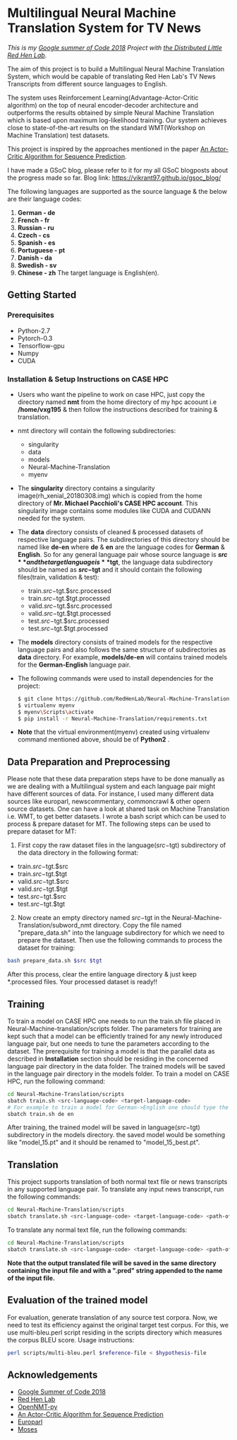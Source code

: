 # Multilingual Neural Machine Translation System for TV News

_This is my [Google summer of Code 2018](https://summerofcode.withgoogle.com/projects/#6685973346254848) Project with [the Distributed Little Red Hen Lab](http://www.redhenlab.org/)._

The aim of this project is to build a Multilingual Neural Machine Translation System, which would be capable of translating Red Hen Lab's TV News Transcripts from different source languages to English. 

The system uses Reinforcement Learning(Advantage-Actor-Critic algorithm) on the top of neural encoder-decoder architecture and outperforms the results obtained by simple Neural Machine Translation which is based upon maximum log-likelihood training. Our system achieves close to state-of-the-art results on the standard WMT(Workshop on Machine Translation) test datasets. 

This project is inspired by the approaches mentioned in the paper [An Actor-Critic Algorithm for Sequence Prediction](https://arxiv.org/pdf/1607.07086).

I have made a GSoC blog, please refer to it for my all GSoC blogposts about the progress made so far.
Blog link: https://vikrant97.github.io/gsoc_blog/

The following languages are supported as the source language & the below are their language codes:
1) **German - de**
2) **French - fr**
3) **Russian - ru**
4) **Czech - cs**
5) **Spanish - es**
6) **Portuguese - pt**
7) **Danish - da**
8) **Swedish - sv**
9) **Chinese - zh**
The target language is English(en).

## Getting Started

### Prerequisites

* Python-2.7
* Pytorch-0.3
* Tensorflow-gpu
* Numpy
* CUDA

### Installation & Setup Instructions on CASE HPC

* Users who want the pipeline to work on case HPC, just copy the directory named **nmt** from the home directory of my hpc acoount i.e **/home/vxg195** & then follow the instructions described for training & translation.

* nmt directory will contain the following subdirectories:
  * singularity
  * data
  * models
  * Neural-Machine-Translation 
  * myenv

* The **singularity** directory contains a singularity image(rh_xenial_20180308.img) which is copied from the home directory of **Mr. Michael Pacchioli's CASE HPC account**. This singularity image contains some modules like CUDA and CUDANN needed for the system. 

* The **data** directory consists of cleaned & processed datasets of respective language pairs. The subdirectories of this directory should be named like **de-en** where **de** & **en** are the language codes for **German** & **English**. So for any general language pair whose source language is **$src** and the target language is **$tgt**, the language data subdirectory should be named as **$src-$tgt** and it should contain the following files(train, validation & test):
  * train.$src-$tgt.$src.processed
  * train.$src-$tgt.$tgt.processed
  * valid.$src-$tgt.$src.processed
  * valid.$src-$tgt.$tgt.processed
  * test.$src-$tgt.$src.processed
  * test.$src-$tgt.$tgt.processed

* The **models** directory consists of trained models for the respective language pairs and also follows the same structure of subdirectories as **data** directory. For example, **models/de-en** will contains trained models for the **German-English** language pair.

* The following commands were used to install dependencies for the project:
  ```bash
  $ git clone https://github.com/RedHenLab/Neural-Machine-Translation.git
  $ virtualenv myenv
  $ myenv\Scripts\activate
  $ pip install -r Neural-Machine-Translation/requirements.txt
  ```
* **Note** that the virtual environment(myenv) created using virtualenv command mentioned above, should be of **Python2** .

## Data Preparation and Preprocessing

Please note that these data preparation steps have to be done manually as we are dealing with a Multilingual system and each language pair might have different sources of data. For instance, I used many different data sources like europarl, newscommentary, commoncrawl & other opern source datasets. One can have a look at shared task on Machine Translation i.e. WMT, to get better datasets. I wrote a bash script which can be used to process & prepare dataset for MT. The following steps can be used to prepare dataset for MT:
1) First copy the raw dataset files in the language($src-$tgt) subdirectory of the data directory in the following format:
  * train.$src-$tgt.$src
  * train.$src-$tgt.$tgt
  * valid.$src-$tgt.$src
  * valid.$src-$tgt.$tgt
  * test.$src-$tgt.$src
  * test.$src-$tgt.$tgt

2) Now create an empty directory named $src-$tgt in the Neural-Machine-Translation/subword_nmt directory. Copy the file named "prepare_data.sh" into the language subdirectory for which we need to prepare the dataset. Then use the following commands to process the dataset for training:
 ```bash
 bash prepare_data.sh $src $tgt
 ```
 After this process, clear the entire language directory & just keep \*.processed files. Your processed dataset is ready!!

## Training

To train a model on CASE HPC one needs to run the train.sh file placed in Neural-Machine-translation/scripts folder. The parameters for training are kept such that a model can be efficiently trained for any newly introduced language pair, but one needs to tune the parameters according to the dataset. The prerequisite for training a model is that the parallel data as described in **Installation** section should be residing in the concerned language pair directory in the data folder. The trained models will be saved in the language pair directory in the models folder. To train a model on CASE HPC, run the following command:
 
 ```bash
 cd Neural-Machine-Translation/scripts
 sbatch train.sh <src-language-code> <target-language-code>
 # For example to train a model for German->English one should type the following command
 sbatch train.sh de en
 ```
After training, the trained model will be saved in language($src-$tgt) subdirectory in the models directory. the saved model would be something like "model_15.pt" and it should be renamed to "model_15_best.pt". 

## Translation
This project supports translation of both normal text file or news transcripts in any supported language pair.
To translate any input news transcript, run the following commands:
 ```bash
 cd Neural-Machine-Translation/scripts
 sbatch translate.sh <src-language-code> <target-language-code> <path-of-news-transcript> 0
 ```
To translate any normal text file, run the following commands:
 ```bash
 cd Neural-Machine-Translation/scripts
 sbatch translate.sh <src-language-code> <target-language-code> <path-of-news-transcript> 1
 ```
**Note that the output translated file will be saved in the same directory containing the input file and with a ".pred" string appended to the name of the input file.**

## Evaluation of the trained model
For evaluation, generate translation of any source test corpora. Now, we need to test its efficiency against the original target test corpus. For this, we use multi-bleu.perl script residing in the scripts directory which measures the corpus BLEU score. Usage instructions:
```bash
perl scripts/multi-bleu.perl $reference-file < $hypothesis-file
```

## Acknowledgements

* [Google Summer of Code 2018](https://summerofcode.withgoogle.com/)
* [Red Hen Lab](http://www.redhenlab.org/)
* [OpenNMT-py](https://github.com/OpenNMT/OpenNMT-py)
* [An Actor-Critic Algorithm for Sequence Prediction](https://arxiv.org/pdf/1607.07086)
* [Europarl](http://www.statmt.org/europarl/)
* [Moses](https://github.com/moses-smt/mosesdecoder)
